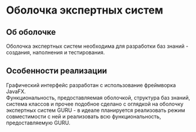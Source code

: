 # Оболочка экспертных систем

## Об оболочке

Оболочка экспертных систем необходима для разработки баз знаний - создания, наполнения и тестирования.

## Особенности реализации

Графический интерфейс разработан с использование фреймворка JavaFX.  
Функциональность, предоставляемая оболочкой, структура баз знаний, система классов и прочее подобное сделано с оглядкой на оболочку экспертных систем GURU - в идеале планируется реализовать режим совместимости с ней и реализовать всю функциональность, предоставляемую GURU.

